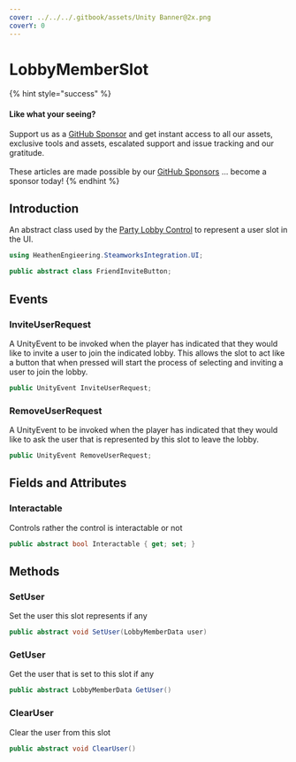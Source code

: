 ```yaml
---
cover: ../../../.gitbook/assets/Unity Banner@2x.png
coverY: 0
---
```


# LobbyMemberSlot

{% hint style="success" %}
#### Like what your seeing?

Support us as a [GitHub Sponsor](../../../become-a-sponsor/) and get instant access to all our assets, exclusive tools and assets, escalated support and issue tracking and our gratitude.\
\
These articles are made possible by our [GitHub Sponsors](../../../become-a-sponsor/) ... become a sponsor today!
{% endhint %}

## &#x20;Introduction

An abstract class used by the [Party Lobby Control](../ui-components/party-lobby-control.md) to represent a user slot in the UI.

```csharp
using HeathenEngieering.SteamworksIntegration.UI;
```

```csharp
public abstract class FriendInviteButton;
```

## Events

### InviteUserRequest

A UnityEvent to be invoked when the player has indicated that they would like to invite a user to join the indicated lobby. This allows the slot to act like a button that when pressed will start the process of selecting and inviting a user to join the lobby.

```csharp
public UnityEvent InviteUserRequest;
```

### RemoveUserRequest

A UnityEvent to be invoked when the player has indicated that they would like to ask the user that is represented by this slot to leave the lobby.

```csharp
public UnityEvent RemoveUserRequest;
```

## Fields and Attributes

### Interactable

Controls rather the control is interactable or not

```csharp
public abstract bool Interactable { get; set; }
```

## Methods

### SetUser

Set the user this slot represents if any

```csharp
public abstract void SetUser(LobbyMemberData user)
```

### GetUser

Get the user that is set to this slot if any

```csharp
public abstract LobbyMemberData GetUser()
```

### ClearUser

Clear the user from this slot

```csharp
public abstract void ClearUser()
```
